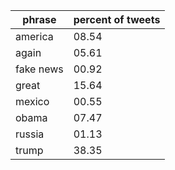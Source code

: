  

phrase | percent of tweets | 
--- | --- |
america | 08.54 |
again | 05.61 | 
fake news | 00.92
great | 15.64
mexico | 00.55
obama | 07.47
russia | 01.13
trump | 38.35

